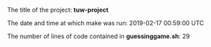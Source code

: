 The title of the project: **tuw-project**

The date and time at which make was run: 2019-02-17 00:59:00 UTC

The number of lines of code contained in **guessinggame.sh**: 29
